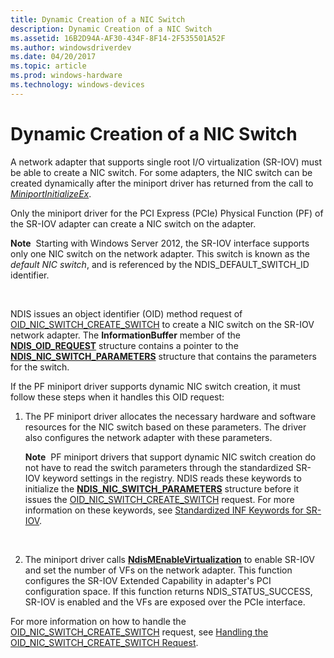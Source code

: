 ```yaml
---
title: Dynamic Creation of a NIC Switch
description: Dynamic Creation of a NIC Switch
ms.assetid: 16B2D94A-AF30-434F-8F14-2F535501A52F
ms.author: windowsdriverdev
ms.date: 04/20/2017
ms.topic: article
ms.prod: windows-hardware
ms.technology: windows-devices
---
```


# Dynamic Creation of a NIC Switch


A network adapter that supports single root I/O virtualization (SR-IOV) must be able to create a NIC switch. For some adapters, the NIC switch can be created dynamically after the miniport driver has returned from the call to [*MiniportInitializeEx*](https://msdn.microsoft.com/library/windows/hardware/ff559389).

Only the miniport driver for the PCI Express (PCIe) Physical Function (PF) of the SR-IOV adapter can create a NIC switch on the adapter.

**Note**  Starting with Windows Server 2012, the SR-IOV interface supports only one NIC switch on the network adapter. This switch is known as the *default NIC switch*, and is referenced by the NDIS\_DEFAULT\_SWITCH\_ID identifier.

 

NDIS issues an object identifier (OID) method request of [OID\_NIC\_SWITCH\_CREATE\_SWITCH](https://msdn.microsoft.com/library/windows/hardware/hh451815) to create a NIC switch on the SR-IOV network adapter. The **InformationBuffer** member of the [**NDIS\_OID\_REQUEST**](https://msdn.microsoft.com/library/windows/hardware/ff566710) structure contains a pointer to the [**NDIS\_NIC\_SWITCH\_PARAMETERS**](https://msdn.microsoft.com/library/windows/hardware/hh451587) structure that contains the parameters for the switch.

If the PF miniport driver supports dynamic NIC switch creation, it must follow these steps when it handles this OID request:

1.  The PF miniport driver allocates the necessary hardware and software resources for the NIC switch based on these parameters. The driver also configures the network adapter with these parameters.

    **Note**  PF miniport drivers that support dynamic NIC switch creation do not have to read the switch parameters through the standardized SR-IOV keyword settings in the registry. NDIS reads these keywords to initialize the [**NDIS\_NIC\_SWITCH\_PARAMETERS**](https://msdn.microsoft.com/library/windows/hardware/hh451587) structure before it issues the [OID\_NIC\_SWITCH\_CREATE\_SWITCH](https://msdn.microsoft.com/library/windows/hardware/hh451815) request. For more information on these keywords, see [Standardized INF Keywords for SR-IOV](standardized-inf-keywords-for-sr-iov.md).

     

2.  The miniport driver calls [**NdisMEnableVirtualization**](https://msdn.microsoft.com/library/windows/hardware/hh451481) to enable SR-IOV and set the number of VFs on the network adapter. This function configures the SR-IOV Extended Capability in adapter's PCI configuration space. If this function returns NDIS\_STATUS\_SUCCESS, SR-IOV is enabled and the VFs are exposed over the PCIe interface.

For more information on how to handle the [OID\_NIC\_SWITCH\_CREATE\_SWITCH](https://msdn.microsoft.com/library/windows/hardware/hh451815) request, see [Handling the OID\_NIC\_SWITCH\_CREATE\_SWITCH Request](handling-the-oid-nic-switch-create-switch-request.md).

 

 





